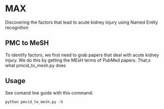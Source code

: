 # MAX
Discovering the factors that lead to acute kidney injury using Named Entity recognition

## PMC to MeSH
To identify factors, we first need to grab papers that deal with acute kidney injury. We do this by getting the MEsH terms of PubMed papers. That;s what
pmcid_to_mesh.py does

## Usage
See comand line guide with this command:
```
python pmcid_to_mesh.py -h
```

